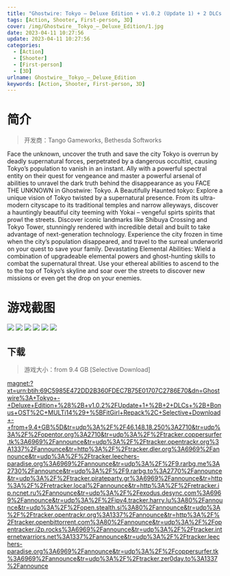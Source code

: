 ```yaml
---
title: "Ghostwire: Tokyo – Deluxe Edition + v1.0.2 (Update 1) + 2 DLCs + Bonus OST"
tags: [Action, Shooter, First-person, 3D]
cover: /img/Ghostwire__Tokyo_–_Deluxe_Edition/1.jpg
date: 2023-04-11 10:27:56
update: 2023-04-11 10:27:56
categories: 
  - [Action]
  - [Shooter]
  - [First-person]
  - [3D]
urlname: Ghostwire__Tokyo_–_Deluxe_Edition
keywords: [Action, Shooter, First-person, 3D]
---
```

# 简介

> 开发商：Tango Gameworks, Bethesda Softworks

Face the unknown, uncover the truth and save the city
Tokyo is overrun by deadly supernatural forces, perpetrated by a dangerous occultist, causing Tokyo’s population to vanish in an instant. Ally with a powerful spectral entity on their quest for vengeance and master a powerful arsenal of abilities to unravel the dark truth behind the disappearance as you FACE THE UNKNOWN in Ghostwire: Tokyo.
A Beautifully Haunted tokyo:
Explore a unique vision of Tokyo twisted by a supernatural presence. From its ultra-modern cityscape to its traditional temples and narrow alleyways, discover a hauntingly beautiful city teeming with Yokai – vengeful spirts spirits that prowl the streets.
Discover iconic landmarks like Shibuya Crossing and Tokyo Tower, stunningly rendered with incredible detail and built to take advantage of next-generation technology. Experience the city frozen in time when the city’s population disappeared, and travel to the surreal underworld on your quest to save your family.
Devastating Elemental Abilities:
Wield a combination of upgradeable elemental powers and ghost-hunting skills to combat the supernatural threat. Use your ethereal abilities to ascend to the to the top of Tokyo’s skyline and soar over the streets to discover new missions or even get the drop on your enemies.

# 游戏截图

![](/img/Ghostwire__Tokyo_–_Deluxe_Edition/2.jpg)
![](/img/Ghostwire__Tokyo_–_Deluxe_Edition/3.jpg)
![](/img/Ghostwire__Tokyo_–_Deluxe_Edition/4.jpg)
![](/img/Ghostwire__Tokyo_–_Deluxe_Edition/5.jpg)
![](/img/Ghostwire__Tokyo_–_Deluxe_Edition/6.jpg)
![](/img/Ghostwire__Tokyo_–_Deluxe_Edition/7.jpg)


## 下载

> 游戏大小：from 9.4 GB [Selective Download]

[magnet:?xt=urn:btih:69C5985E472DD2B360FDEC7B75E01707C2786E70&amp;dn=Ghostwire%3A+Tokyo+-+Deluxe+Edition+%28%2B+v1.0.2%2FUpdate+1+%2B+2+DLCs+%2B+Bonus+OST%2C+MULTi14%29+%5BFitGirl+Repack%2C+Selective+Download+-+from+9.4+GB%5D&amp;tr=udp%3A%2F%2F46.148.18.250%3A2710&amp;tr=udp%3A%2F%2Fopentor.org%3A2710&amp;tr=udp%3A%2F%2Ftracker.coppersurfer.tk%3A6969%2Fannounce&amp;tr=udp%3A%2F%2Ftracker.opentrackr.org%3A1337%2Fannounce&amp;tr=http%3A%2F%2Ftracker.dler.org%3A6969%2Fannounce&amp;tr=udp%3A%2F%2Ftracker.leechers-paradise.org%3A6969%2Fannounce&amp;tr=udp%3A%2F%2F9.rarbg.me%3A2730%2Fannounce&amp;tr=udp%3A%2F%2F9.rarbg.to%3A2770%2Fannounce&amp;tr=udp%3A%2F%2Ftracker.pirateparty.gr%3A6969%2Fannounce&amp;tr=http%3A%2F%2Fretracker.local%2Fannounce&amp;tr=http%3A%2F%2Fretracker.ip.ncnet.ru%2Fannounce&amp;tr=udp%3A%2F%2Fexodus.desync.com%3A6969%2Fannounce&amp;tr=udp%3A%2F%2Fipv4.tracker.harry.lu%3A80%2Fannounce&amp;tr=udp%3A%2F%2Fopen.stealth.si%3A80%2Fannounce&amp;tr=udp%3A%2F%2Ftracker.opentrackr.org%3A1337%2Fannounce&amp;tr=http%3A%2F%2Ftracker.openbittorrent.com%3A80%2Fannounce&amp;tr=udp%3A%2F%2Fopentracker.i2p.rocks%3A6969%2Fannounce&amp;tr=udp%3A%2F%2Ftracker.internetwarriors.net%3A1337%2Fannounce&amp;tr=udp%3A%2F%2Ftracker.leechers-paradise.org%3A6969%2Fannounce&amp;tr=udp%3A%2F%2Fcoppersurfer.tk%3A6969%2Fannounce&amp;tr=udp%3A%2F%2Ftracker.zer0day.to%3A1337%2Fannounce](magnet:?xt=urn:btih:69C5985E472DD2B360FDEC7B75E01707C2786E70&amp;dn=Ghostwire%3A+Tokyo+-+Deluxe+Edition+%28%2B+v1.0.2%2FUpdate+1+%2B+2+DLCs+%2B+Bonus+OST%2C+MULTi14%29+%5BFitGirl+Repack%2C+Selective+Download+-+from+9.4+GB%5D&amp;tr=udp%3A%2F%2F46.148.18.250%3A2710&amp;tr=udp%3A%2F%2Fopentor.org%3A2710&amp;tr=udp%3A%2F%2Ftracker.coppersurfer.tk%3A6969%2Fannounce&amp;tr=udp%3A%2F%2Ftracker.opentrackr.org%3A1337%2Fannounce&amp;tr=http%3A%2F%2Ftracker.dler.org%3A6969%2Fannounce&amp;tr=udp%3A%2F%2Ftracker.leechers-paradise.org%3A6969%2Fannounce&amp;tr=udp%3A%2F%2F9.rarbg.me%3A2730%2Fannounce&amp;tr=udp%3A%2F%2F9.rarbg.to%3A2770%2Fannounce&amp;tr=udp%3A%2F%2Ftracker.pirateparty.gr%3A6969%2Fannounce&amp;tr=http%3A%2F%2Fretracker.local%2Fannounce&amp;tr=http%3A%2F%2Fretracker.ip.ncnet.ru%2Fannounce&amp;tr=udp%3A%2F%2Fexodus.desync.com%3A6969%2Fannounce&amp;tr=udp%3A%2F%2Fipv4.tracker.harry.lu%3A80%2Fannounce&amp;tr=udp%3A%2F%2Fopen.stealth.si%3A80%2Fannounce&amp;tr=udp%3A%2F%2Ftracker.opentrackr.org%3A1337%2Fannounce&amp;tr=http%3A%2F%2Ftracker.openbittorrent.com%3A80%2Fannounce&amp;tr=udp%3A%2F%2Fopentracker.i2p.rocks%3A6969%2Fannounce&amp;tr=udp%3A%2F%2Ftracker.internetwarriors.net%3A1337%2Fannounce&amp;tr=udp%3A%2F%2Ftracker.leechers-paradise.org%3A6969%2Fannounce&amp;tr=udp%3A%2F%2Fcoppersurfer.tk%3A6969%2Fannounce&amp;tr=udp%3A%2F%2Ftracker.zer0day.to%3A1337%2Fannounce)
